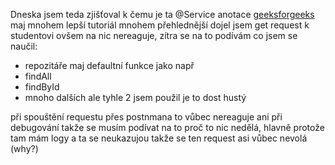 Dneska jsem teda zjišťoval k čemu je ta @Service anotace
[geeksforgeeks](https://www.geeksforgeeks.org/how-to-work-with-databases-using-spring-boot/) maj mnohem lepší tutoriál mnohem přehlednější
dojel jsem get request k studentovi ovšem na nic nereaguje, zítra se na to podívám
co jsem se naučil:
- repozitáře maj defaultní funkce jako např
- findAll
- findById
- mnoho dalších ale tyhle 2 jsem použil je to dost hustý

při spouštění requestu přes postnmana to vůbec nereaguje ani při debugování takže se musím podívat na to proč to nic nedělá, hlavně protože tam mám logy a ta se neukazujou takže se ten request asi vůbec nevolá (why?)
